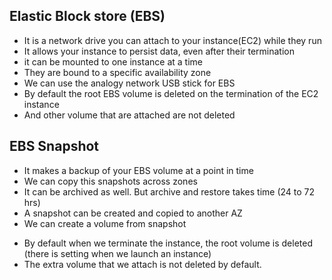 
## Elastic Block store (EBS)
* It is a network drive you can attach to your instance(EC2) while they run
* It allows your instance to persist data, even after their termination
* it can be mounted to one instance at a time
* They are bound to a specific availability zone
* We can use the analogy network USB stick for EBS
* By default the root EBS volume is deleted on the termination of the EC2 instance
* And other volume that are attached are not deleted

## EBS Snapshot
* It makes a backup of your EBS volume at a point in time
* We can copy this snapshots across zones
* It can be archived as well. But archive and restore takes time (24 to 72 hrs)
* A snapshot can be created and copied to another AZ
* We can create a volume from snapshot


- By default when we terminate the instance, the root volume is deleted (there is setting when we launch an instance)
- The extra volume that we attach is not deleted by default.
